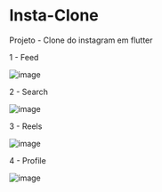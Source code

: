 # Insta-Clone

Projeto - Clone do instagram em flutter

1 - Feed  

![image](https://github.com/welsoncmp/Insta-Clone/assets/42895405/c700038e-cac4-43fa-be48-b1d8c0351176)  

2 - Search  

![image](https://github.com/welsoncmp/Insta-Clone/assets/42895405/edacef5a-81bf-42b3-ae28-b89caf733d71)  

3 - Reels  

![image](https://github.com/welsoncmp/Insta-Clone/assets/42895405/2de82556-601f-4ec9-9d07-de8c208f6042)  

4 - Profile  

![image](https://github.com/welsoncmp/Insta-Clone/assets/42895405/e8032b7e-f16e-48ad-961d-942664bfde7d)











